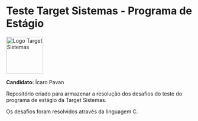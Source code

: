 # Teste Target Sistemas - Programa de Estágio
<img width="100" src="https://attachments.gupy.io/production/companies/519/career/574/images/logo.png" alt="Logo Target Sistemas">

**Candidato:** Ícaro Pavan

Repositório criado para armazenar a resolução dos desafios do teste do programa de estágio da Target Sistemas.

Os desafios foram resolvidos através da linguagem C.
